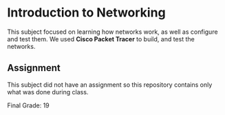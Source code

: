 # Introduction to Networking

This subject focused on learning how networks work, as well as configure and test them. We used **Cisco Packet Tracer** to build, and test the networks.

## Assignment

This subject did not have an assignment so this repository contains only what was done during class.

Final Grade: 19

